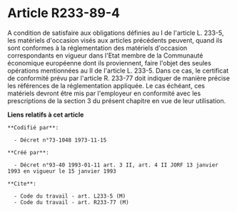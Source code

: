 # Article R233-89-4

A condition de satisfaire aux obligations définies au I de l'article L. 233-5, les matériels d'occasion visés aux articles
précédents peuvent, quand ils sont conformes à la réglementation des matériels d'occasion correspondants en vigueur dans
l'Etat membre de la Communauté économique européenne dont ils proviennent, faire l'objet des seules opérations mentionnées au
II de l'article L. 233-5. Dans ce cas, le certificat de conformité prévu par l'article R. 233-77 doit indiquer de manière
précise les références de la réglementation appliquée. Le cas échéant, ces matériels devront être mis par l'employeur en
conformité avec les prescriptions de la section 3 du présent chapitre en vue de leur utilisation.

**Liens relatifs à cet article**

	**Codifié par**:

	  - Décret n°73-1048 1973-11-15

	**Créé par**:

	  - Décret n°93-40 1993-01-11 art. 3 II, art. 4 II JORF 13 janvier 1993 en vigueur le 15 janvier 1993

	**Cite**:

	  - Code du travail - art. L233-5 (M)
	  - Code du travail - art. R233-77 (M)
